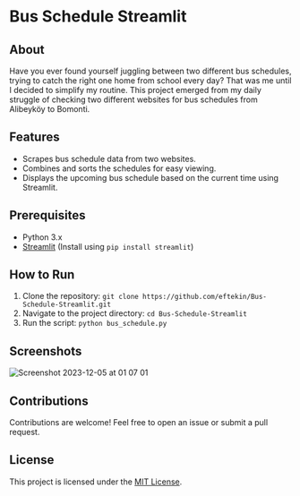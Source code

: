 # Bus Schedule Streamlit

## About

Have you ever found yourself juggling between two different bus schedules, trying to catch the right one home from school every day? That was me until I decided to simplify my routine. This project emerged from my daily struggle of checking two different websites for bus schedules from Alibeyköy to Bomonti.

## Features

- Scrapes bus schedule data from two websites.
- Combines and sorts the schedules for easy viewing.
- Displays the upcoming bus schedule based on the current time using Streamlit.

## Prerequisites

- Python 3.x
- [Streamlit](https://streamlit.io/) (Install using `pip install streamlit`)

## How to Run

1. Clone the repository: `git clone https://github.com/eftekin/Bus-Schedule-Streamlit.git`
2. Navigate to the project directory: `cd Bus-Schedule-Streamlit`
3. Run the script: `python bus_schedule.py`

## Screenshots

![Screenshot 2023-12-05 at 01 07 01](https://github.com/eftekin/Bus-Schedule-Streamlit/assets/75522456/51050366-5c9a-44cf-a978-7ccaf3891bc3)

## Contributions

Contributions are welcome! Feel free to open an issue or submit a pull request.

## License

This project is licensed under the [MIT License](LICENSE).
